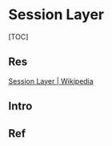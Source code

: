 # Session Layer

[TOC]



## Res
[Session Layer | Wikipedia](https://en.wikipedia.org/wiki/Session_layer)



## Intro


## Ref

